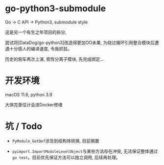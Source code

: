 # go-python3-submodule

Go -> C API -> Python3, submodule style

这是另一个有生之年项目的拆分,

尝试将[DataDog/go-python3]改造得更加OO未果, 为绕过循环引用整合模块后遭遇十分感人的编译速度, 令我抓狂。

历史的倒车再次上演, 索性分离子模块, 先完成绑定...

# 开发环境

macOS 11.6, python 3.9

大体完善估计会进Docker修缮

# 坑 / Todo

- `PyModule_GetDef`涉及到结构体转换, 目前搁置

- `pyimport.ImportModuleLevelObject`与某些方法存在冲突, 无法保证整体通过`go test`。目前优先保证方法可以独立调用, 后续再处理。
